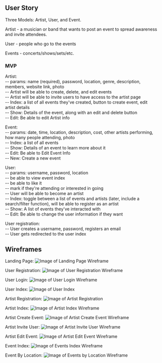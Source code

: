 ## User Story

Three Models: Artist, User, and Event.

Artist - a musician or band that wants to post an event to spread awareness and invite attendees.

User - people who go to the events

Events - concerts/shows/sets/etc.

### MVP

Artist: <br>
-- params: name (required), password, location, genre, description, members, website link, photo <br>
-- Artist will be able to create, delete, and edit events <br>
-- Artist will be able to invite users to have access to the artist page <br>
-- Index: a list of all events they've created, button to create event, edit artist details <br>
-- Show: Details of the event, along with an edit and delete button <br>
-- Edit: Be able to edit Artist info <br>

Event: <br>
-- params: date, time, location, description, cost, other artists performing, how many people attending, photo <br>
-- Index: a list of all events <br>
-- Show: Details of an event to learn more about it <br>
-- Edit: Be able to Edit Event Info <br>
-- New: Create a new event <br>

User: <br>
-- params: username, password, location <br>
-- be able to view event index <br>
-- be able to like it <br>
-- mark if they're attending or interested in going <br>
-- User will be able to become an artist <br>
-- Index: toggle between a list of events and artists (later, include a search/filter function), will be able to register as an artist <br>
-- Show: A list of events they've interacted with <br>
-- Edit: Be able to change the user information if they want <br>

User registration: <br>
-- User creates a username, password, registers an email <br>
-- User gets redirected to the user index <br>



## Wireframes

Landing Page:
![Image of Landing Page Wireframe](public/images/wireframes/project_2_wireframes/landing_page_wireframe.png)

User Registration:
![Image of User Registration Wireframe](public/images/wireframes/project_2_wireframes/user_artist_registration.png)

User Login:
![Image of User Login Wireframe](public/images/wireframes/project_2_wireframes/user_login_wireframe.png)

User Index:
![Image of User Index](public/images/wireframes/project_2_wireframes/user_index_wireframe.png)

Artist Registration:
![Image of Artist Registration](public/images/wireframes/project_2_wireframes/user_artist_registration.png)

Artist Index:
![Image of Artist Index Wireframe](public/images/wireframes/project_2_wireframes/artist_index.wireframe.png)

Artist Create Event:
![Image of Artist Create Event Wireframe](public/images/wireframes/project_2_wireframes/create_event_wireframe.png)

Artist Invite User:
![Image of Artist Invite User Wireframe](public/images/wireframes/project_2_wireframes/artist_invite_users_wireframe.png)

Artist Edit Event:
![Image of Artist Edit Event Wireframe](public/images/wireframes/project_2_wireframes/edit_event_wireframe.png)

Event Index:
![Image of Events Index Wireframe](public/images/wireframes/project_2_wireframes/events_index_wireframe.png)

Event By Location:
![Image of Events by Location Wireframe](public/images/wireframes/project_2_wireframes/wireframe_search_by_location.png)
